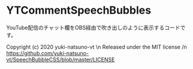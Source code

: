 # YTCommentSpeechBubbles

YouTube配信のチャット欄をOBS経由で吹き出しのように表示するコードです。

Copyright (c) 2020 yuki-natsuno-vt \n
Released under the MIT license /n
https://github.com/yuki-natsuno-vt/SpeechBubbleCSS/blob/master/LICENSE
